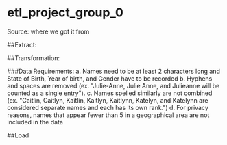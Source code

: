 # etl_project_group_0

Source: where we got it from

##Extract:


##Transformation:


###Data Requirements:
a. Names need to be at least 2 characters long and State of Birth, Year of birth, and Gender have to be recorded
b. Hyphens and spaces are removed (ex. "Julie-Anne, Julie Anne, and Julieanne will be counted as a single entry").
c. Names spelled similarly are not combined (ex. "Caitlin, Caitlyn, Kaitlin, Kaitlyn, Kaitlynn, Katelyn, and Katelynn are considered separate names and each has its own rank.")
d. For privacy reasons, names that appear fewer than 5 in a geographical area are not included in the data


##Load
